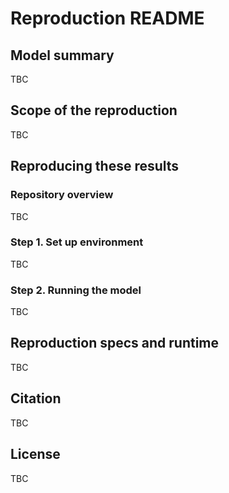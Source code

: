 # Reproduction README

<!-- TODO: Fill out the README -->
## Model summary

TBC

## Scope of the reproduction

TBC

## Reproducing these results

### Repository overview

TBC

### Step 1. Set up environment

TBC

### Step 2. Running the model

TBC

## Reproduction specs and runtime

TBC

## Citation

TBC

## License

TBC